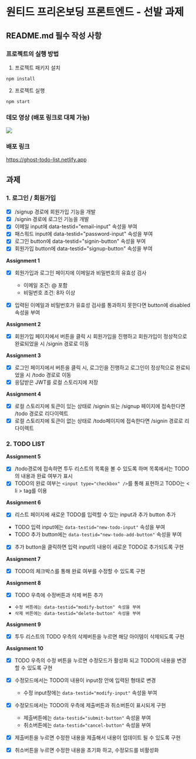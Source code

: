 # 원티드 프리온보딩 프론트엔드 - 선발 과제

## README.md 필수 작성 사항
### 프로젝트의 실행 방법
1. 프로젝트 패키지 설치
```
npm install
```
2. 프로젝트 실행
```
npm start
```
### 데모 영상 (배포 링크로 대체 가능)
<img src="https://user-images.githubusercontent.com/65522153/218078358-6ed5c50e-2ce8-4a81-8c83-5f807cb2913f.gif"/>

### 배포 링크
https://ghost-todo-list.netlify.app

## 과제
### 1. 로그인 / 회원가입
- [x] /signup 경로에 회원가입 기능을 개발
- [x] /signin 경로에 로그인 기능을 개발
- [x] 이메일 input에 data-testid="email-input" 속성을 부여
- [x] 패스워드 input에 data-testid="password-input" 속성을 부여
- [x] 로그인 button에 data-testid="signin-button" 속성을 부여
- [x] 회원가입 button에 data-testid="signup-button" 속성을 부여

**Assignment 1**
- [x] 회원가입과 로그인 페이지에 이메일과 비밀번호의 유효성 검사 
  - 이메일 조건: @ 포함
  - 비밀번호 조건: 8자 이상 
- [x] 입력된 이메일과 비밀번호가 유효성 검사를 통과하지 못한다면 button에 disabled 속성을 부여


**Assignment 2**
- [x] 회원가입 페이지에서 버튼을 클릭 시 회원가입을 진행하고 회원가입이 정상적으로 완료되었을 시 /signin 경로로 이동

**Assignment 3**
- [x] 로그인 페이지에서 버튼을 클릭 시, 로그인을 진행하고 로그인이 정상적으로 완료되었을 시 /todo 경로로 이동
- [x] 응답받은 JWT를 로컬 스토리지에 저장

**Assignment 4**
- [x] 로컬 스토리지에 토큰이 있는 상태로 /signin 또는 /signup 페이지에 접속한다면 /todo 경로로 리다이렉트
- [x] 로컬 스토리지에 토큰이 없는 상태로 /todo페이지에 접속한다면 /signin 경로로 리다이렉트

### 2. TODO LIST

**Assignment 5**
- [x] /todo경로에 접속하면 투두 리스트의 목록을 볼 수 있도록 하며 목록에서는 TODO의 내용과 완료 여부가 표시
- [x] TODO의 완료 여부는 ```<input type="checkbox" />```를 통해 표현하고 TODO는 < li > tag를 이용

**Assignment 6**
- [x] 리스트 페이지에 새로운 TODO를 입력할 수 있는 input과 추가 button 추가
 - TODO 입력 input에는 ```data-testid="new-todo-input"``` 속성을 부여
 - TODO 추가 button에는 ```data-testid="new-todo-add-button"``` 속성을 부여
- [x] 추가 button을 클릭하면 입력 input의 내용이 새로운 TODO로 추가되도록 구현

**Assignment 7**
- [x] TODO의 체크박스를 통해 완료 여부를 수정할 수 있도록 구현

**Assignment 8**
- [x] TODO 우측에 수정버튼과 삭제 버튼 추가
 - ```수정 버튼에는 data-testid="modify-button" 속성을 부여``` 
 - ```삭제 버튼에는 data-testid="delete-button" 속성을 부여```

 **Assignment 9**
- [x] 투두 리스트의 TODO 우측의 삭제버튼을 누르면 해당 아이템이 삭제되도록 구현

 **Assignment 10**
- [x] TODO 우측의 수정 버튼을 누르면 수정모드가 활성화 되고 TODO의 내용을 변경할 수 있도록 구현
- [x] 수정모드에서는 TODO의 내용이 input창 안에 입력된 형태로 변경
  - 수정 input창에는 ```data-testid="modify-input"``` 속성을 부여
- [x] 수정모드에서는 TODO의 우측에 제출버튼과 취소버튼이 표시되게 구현
  - 제출버튼에는 ```data-testid="submit-button"``` 속성을 부여
  - 취소버튼에는 ```data-testid="cancel-button"``` 속성을 부여
- [x] 제출버튼을 누르면 수정한 내용을 제출해서 내용이 업데이트 될 수 있도록 구현
- [x] 취소버튼을 누르면 수정한 내용을 초기화 하고, 수정모드를 비활성화

